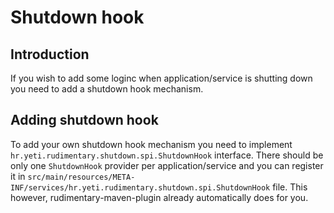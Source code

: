 # Shutdown hook

## Introduction
If you wish to add some loginc when application/service is shutting down you need to add a shutdown hook mechanism.

## Adding shutdown hook
To add your own shutdown hook mechanism you need to implement `hr.yeti.rudimentary.shutdown.spi.ShutdownHook` interface.
There should be only one `ShutdownHook` provider per application/service and you can register it in `src/main/resources/META-INF/services/hr.yeti.rudimentary.shutdown.spi.ShutdownHook` file. This however, rudimentary-maven-plugin already automatically does for you.

